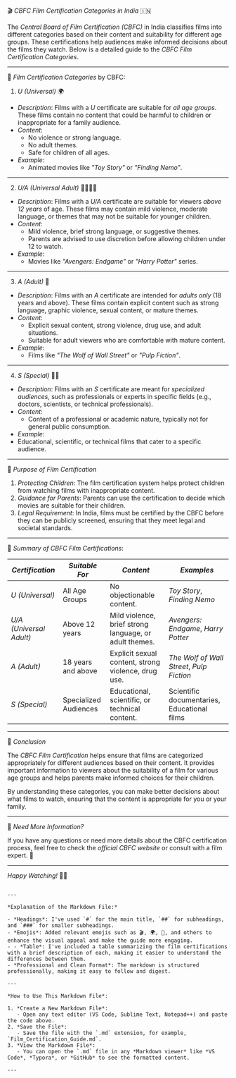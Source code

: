 
🎬 *CBFC Film Certification Categories in India* 🇮🇳

The *Central Board of Film Certification (CBFC)* in India classifies films into different categories based on their content and suitability for different age groups. These certifications help audiences make informed decisions about the films they watch. Below is a detailed guide to the *CBFC Film Certification Categories*.

---

📜 *Film Certification Categories* by CBFC:

1. *U (Universal)* 🌍

- *Description*: Films with a *U* certificate are suitable for *all age groups*. These films contain no content that could be harmful to children or inappropriate for a family audience.
- *Content*: 
  - No violence or strong language.
  - No adult themes.
  - Safe for children of all ages.
- *Example*: 
  - Animated movies like *"Toy Story"* or *"Finding Nemo"*.

---

2. *U/A (Universal Adult)* 👨‍👩‍👧‍👦
- *Description*: Films with a *U/A* certificate are suitable for viewers *above 12 years* of age. These films may contain mild violence, moderate language, or themes that may not be suitable for younger children.
- *Content*: 
  - Mild violence, brief strong language, or suggestive themes.
  - Parents are advised to use discretion before allowing children under 12 to watch.
- *Example*: 
  - Movies like *"Avengers: Endgame"* or *"Harry Potter"* series.

---

3. *A (Adult)* 🔞

- *Description*: Films with an *A* certificate are intended for *adults only* (18 years and above). These films contain explicit content such as strong language, graphic violence, sexual content, or mature themes.
- *Content*: 
  - Explicit sexual content, strong violence, drug use, and adult situations.
  - Suitable for adult viewers who are comfortable with mature content.
- *Example*: 
  - Films like *"The Wolf of Wall Street"* or *"Pulp Fiction"*.

---

4. *S (Special)* 🧑‍🔬

- *Description*: Films with an *S* certificate are meant for *specialized audiences*, such as professionals or experts in specific fields (e.g., doctors, scientists, or technical professionals).
- *Content*: 
  - Content of a professional or academic nature, typically not for general public consumption.
- *Example*:
- Educational, scientific, or technical films that cater to a specific audience.

---

🎯 *Purpose of Film Certification*

1. *Protecting Children*: The film certification system helps protect children from watching films with inappropriate content.
2. *Guidance for Parents*: Parents can use the certification to decide which movies are suitable for their children.
3. *Legal Requirement*: In India, films must be certified by the CBFC before they can be publicly screened, ensuring that they meet legal and societal standards.

---

📑 *Summary of CBFC Film Certifications*:

| *Certification* | *Suitable For*       | *Content*                                                 | *Examples*                          |
|-------------------|------------------------|-------------------------------------------------------------|---------------------------------------|
| *U (Universal)*  | All Age Groups         | No objectionable content.                                   | *Toy Story*, *Finding Nemo*       |
| *U/A (Universal Adult)* | Above 12 years       | Mild violence, brief strong language, or adult themes.       | *Avengers: Endgame*, *Harry Potter* |
| *A (Adult)*      | 18 years and above     | Explicit sexual content, strong violence, drug use.         | *The Wolf of Wall Street*, *Pulp Fiction* |
| *S (Special)*    | Specialized Audiences  | Educational, scientific, or technical content.              | Scientific documentaries, Educational films |

---

📌 *Conclusion*

The *CBFC Film Certification* helps ensure that films are categorized appropriately for different audiences based on their content. It provides important information to viewers about the suitability of a film for various age groups and helps parents make informed choices for their children.

By understanding these categories, you can make better decisions about what films to watch, ensuring that the content is appropriate for you or your family.

---

💬 *Need More Information?*

If you have any questions or need more details about the CBFC certification process, feel free to check the *official CBFC website* or consult with a film expert. 🎥

---

*Happy Watching!* 🎉🍿
```

---

*Explanation of the Markdown File:*

- *Headings*: I've used `#` for the main title, `##` for subheadings, and `###` for smaller subheadings.
- *Emojis*: Added relevant emojis such as 🎬, 🌍, 🔞, and others to enhance the visual appeal and make the guide more engaging.
- - *Table*: I've included a table summarizing the film certifications with a brief description of each, making it easier to understand the differences between them.
- *Professional and Clean Format*: The markdown is structured professionally, making it easy to follow and digest.

---

*How to Use This Markdown File*:

1. *Create a New Markdown File*:
   - Open any text editor (VS Code, Sublime Text, Notepad++) and paste the code above.
2. *Save the File*:
   - Save the file with the `.md` extension, for example, `Film_Certification_Guide.md`.
3. *View the Markdown File*:
   - You can open the `.md` file in any *Markdown viewer* like *VS Code*, *Typora*, or *GitHub* to see the formatted content.

---

